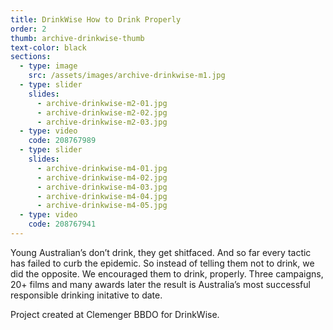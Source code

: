 ```yaml
---
title: DrinkWise How to Drink Properly
order: 2
thumb: archive-drinkwise-thumb
text-color: black
sections:
  - type: image
    src: /assets/images/archive-drinkwise-m1.jpg
  - type: slider
    slides:
      - archive-drinkwise-m2-01.jpg
      - archive-drinkwise-m2-02.jpg
      - archive-drinkwise-m2-03.jpg
  - type: video
    code: 208767989
  - type: slider
    slides:
      - archive-drinkwise-m4-01.jpg
      - archive-drinkwise-m4-02.jpg
      - archive-drinkwise-m4-03.jpg
      - archive-drinkwise-m4-04.jpg
      - archive-drinkwise-m4-05.jpg
  - type: video
    code: 208767941
---
```

Young Australian’s don’t drink, they get shitfaced. And so far every tactic has failed to curb the epidemic. So instead of telling them not to drink, we did the opposite. We encouraged them to drink, properly. Three campaigns, 20+ films and many awards later the result is Australia’s most successful responsible drinking initative to date.

Project created at Clemenger BBDO for DrinkWise.
